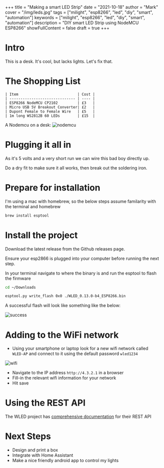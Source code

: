 +++
title = "Making a smart LED Strip"
date = "2021-10-18"
author = "Mark"
cover = "/img/leds.jpg"
tags = ["milight", "esp8266", "led", "diy", "smart", "automation"]
keywords = ["milight", "esp8266", "led", "diy", "smart", "automation"]
description = "DIY smart LED Strip using NodeMCU ESP8266"
showFullContent = false
draft = true
+++



# Intro

This is a desk. It's cool, but lacks lights. Let's fix that.


# The Shopping List

    | Item                           | Cost |
    | ------------------------------ | ---- |
    | ESP8266 NodeMCU CP2102         | £3   |
    | Micro USB 5V Breakout Converter| £2   |
    | Dupont Female to Female Wire   | £5   |
    | 1m long WS2812B 60 LEDs        | £15  |


A Nodemcu on a desk:
![nodemcu](/img/nodemcuv2.jpeg)

# Plugging it all in

As it's 5 volts and a very short run we can wire this bad boy directly up.

Do a dry fit to make sure it all works, then break out the soldering iron.

# Prepare for installation

I'm using a mac with homebrew, so the below steps assume familarity with the terminal
and homebrew

```bash
brew install esptool
```


# Install the project

Download the latest release from the Github releases page.

Ensure your esp2866 is plugged into your computer before running the next step.

In your terminal navigate to where the binary is and run the esptool to flash the firmware

```bash
cd ~/Downloads

esptool.py write_flash 0x0 ./WLED_0.13.0-b4_ESP8266.bin

```

A successful flash will look like something like the below:

![success](/img/smart-led-success.png)


# Adding to the WiFi network
* Using your smartphone or laptop look for a new wifi network called `WLED-AP` and connect to it using the default password `wled1234`

![wifi](/img/wifi.png)

* Navigate to the IP address `http://4.3.2.1` in a browser
* Fill-in the relevant wifi information for your network
* Hit save


# Using the REST API
The WLED project has [comprehensive documentation](https://kno.wled.ge/interfaces/mqtt/)
for their REST API

# Next Steps
* Design and print a box
* Integrate with Home Assistant
* Make a nice friendly android app to control my lights
